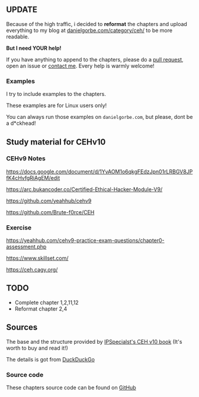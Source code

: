 ## UPDATE

Because of the high traffic, i decided to **reformat** the chapters and upload everything to my blog at [danielgorbe.com/category/ceh/](https://danielgorbe.com/category/ceh/) to be more readable.

**But I need YOUR help!**

If you have anything to append to the chapters, please do a [pull request](https://help.github.com/en/github/collaborating-with-issues-and-pull-requests/creating-a-pull-request), open an issue or [contact me](https://danielgorbe.com/contact/). Every help is warmly welcome!

### Examples

I try to include examples to the chapters.

These examples are for Linux users only!

You can always run those examples on `danielgorbe.com`, but please, dont be a d*ckhead!

## Study material for CEHv10

### CEHv9 Notes

https://docs.google.com/document/d/1YvAOM1o6qkgFEdzJpn01rLRBGV8JPfK4cHvfgRiAgEM/edit

https://arc.bukancoder.co/Certified-Ethical-Hacker-Module-V9/

https://github.com/yeahhub/cehv9

https://github.com/Brute-f0rce/CEH

### Exercise

https://yeahhub.com/cehv9-practice-exam-questions/chapter0-assessment.php

https://www.skillset.com/

https://ceh.cagy.org/

## TODO

- Complete chapter 1,2,11,12
- Reformat chapter 2,4

## Sources

The base and the structure provided by [IPSpecialst's CEH v10 
book](https://ipspecialist.net/courses/ec-council-certified-ethical-hacker-ceh-v10-exam-312-50/) (It's worth to buy and read it!)

The details is got from [DuckDuckGo](https://duckduckgo.com/)


### Source code

These chapters source code can be found on [GitHub](https://github.com/g0rbe/CEH)
